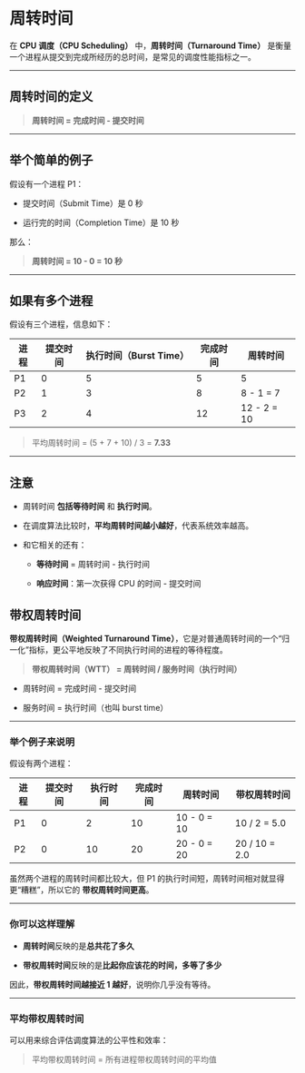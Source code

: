 
# 周转时间

在 **CPU 调度（CPU Scheduling）** 中，**周转时间（Turnaround Time）** 是衡量一个进程从提交到完成所经历的总时间，是常见的调度性能指标之一。

---

## 周转时间的定义

> **周转时间 = 完成时间 - 提交时间**

---

## 举个简单的例子

假设有一个进程 P1：

- 提交时间（Submit Time）是 0 秒
    
- 运行完的时间（Completion Time）是 10 秒
    

那么：

> **周转时间 = 10 - 0 = 10 秒**

---

## 如果有多个进程

假设有三个进程，信息如下：

|进程|提交时间|执行时间（Burst Time）|完成时间|周转时间|
|---|---|---|---|---|
|P1|0|5|5|5|
|P2|1|3|8|8 - 1 = 7|
|P3|2|4|12|12 - 2 = 10|

> 平均周转时间 = (5 + 7 + 10) / 3 = **7.33**

---

## 注意

- 周转时间 **包括等待时间** 和 **执行时间**。
    
- 在调度算法比较时，**平均周转时间越小越好**，代表系统效率越高。
    
- 和它相关的还有：
    
    - **等待时间** = 周转时间 - 执行时间
        
    - **响应时间**：第一次获得 CPU 的时间 - 提交时间

## 带权周转时间

**带权周转时间（Weighted Turnaround Time）**，它是对普通周转时间的一个“归一化”指标，更公平地反映了不同执行时间的进程的等待程度。

> **带权周转时间（WTT） = 周转时间 / 服务时间（执行时间）**

- 周转时间 = 完成时间 - 提交时间
    
- 服务时间 = 执行时间（也叫 burst time）
    

---

### 举个例子来说明

假设有两个进程：

|进程|提交时间|执行时间|完成时间|周转时间|带权周转时间|
|---|---|---|---|---|---|
|P1|0|2|10|10 - 0 = 10|10 / 2 = 5.0|
|P2|0|10|20|20 - 0 = 20|20 / 10 = 2.0|

虽然两个进程的周转时间都比较大，但 P1 的执行时间短，周转时间相对就显得更“糟糕”，所以它的 **带权周转时间更高**。

---

### 你可以这样理解

- **周转时间**反映的是**总共花了多久**
    
- **带权周转时间**反映的是**比起你应该花的时间，多等了多少**
    

因此，**带权周转时间越接近 1 越好**，说明你几乎没有等待。

---

### 平均带权周转时间

可以用来综合评估调度算法的公平性和效率：

> 平均带权周转时间 = 所有进程带权周转时间的平均值
